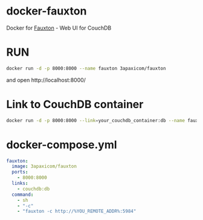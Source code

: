 # docker-fauxton
Docker for [Fauxton](https://github.com/apache/couchdb-fauxton) - Web UI for CouchDB

# RUN
```bash
docker run -d -p 8000:8000 --name fauxton 3apaxicom/fauxton
```
and open http://localhost:8000/

# Link to CouchDB container
```bash
docker run -d -p 8000:8000 --link=your_couchdb_container:db --name fauxton 3apaxicom/fauxton sh -c 'fauxton -c http://$DB_PORT_5984_TCP_ADDR:$DB_PORT_5984_TCP_PORT'
```

# docker-compose.yml
```yml
fauxton:
  image: 3apaxicom/fauxton
  ports:
    - 8000:8000
  links:
    - couchdb:db
  command:
    - sh
    - "-c"
    - "fauxton -c http://%YOU_REMOTE_ADDR%:5984"
```
